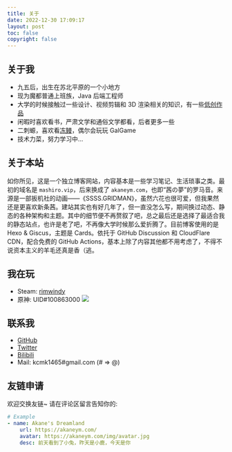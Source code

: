 ```yaml
---
title: 关于
date: 2022-12-30 17:09:17
layout: post
toc: false
copyright: false
---
```

## 关于我
* 九五后，出生在苏北平原的一个小地方
* 现为魔都普通上班族，Java 后端工程师
* 大学的时候接触过一些设计、视频剪辑和 3D 渲染相关的知识，有一些[低创作品](https://space.bilibili.com/206940703/channel/seriesdetail?sid=1525194)
* 闲暇时喜欢看书，严肃文学和通俗文学都看，后者更多一些
* 二刺螈，喜欢看[冻鳗](https://space.bilibili.com/206940703/bangumi)，偶尔会玩玩 GalGame
* 技术力菜，努力学习中...

## 关于本站
如你所见，这是一个独立博客网站，内容基本是一些学习笔记、生活琐事之类。最初的域名是 `mashiro.vip`，后来换成了 `akaneym.com`，也即“茜の夢”的罗马音。来源是一部扳机社的动画——《SSSS.GRIDMAN》，虽然六花也很可爱，但我果然还是更喜欢新条茜。建站其实也有好几年了，但一直没怎么写，期间换过动态、静态的各种架构和主题。其中的细节便不再赘叙了吧，总之最后还是选择了最适合我的静态站点，也许是老了吧，不再像大学时候那么爱折腾了。目前博客使用的是 Hexo & Giscus，主题是 Cards。依托于 GitHub Discussion 和 CloudFlare CDN，配合免费的 GitHub Actions，基本上除了内容其他都不用考虑了，不得不说资本主义的羊毛还真是香（逃。

## 我在玩
* Steam: [rimwindy](https://steamcommunity.com/profiles/76561198810845598)
* 原神: UID#100863000
![](https://genshin-card.akaneym.com/detail/19/76098423.png)

## 联系我
* [GitHub](https://github.com/rimwindy)
* [Twitter](https://twitter.com/rimwindy)
* [Bilibili](https://space.bilibili.com/206940703)
* Mail: kcmk1465#gmail.com (# => @)

## 友链申请
欢迎交换友链~
请在评论区留言告知你的:
```yml
# Example
- name: Akane's Dreamland
    url: https://akaneym.com/
    avatar: https://akaneym.com/img/avatar.jpg
    desc: 前天看到了小兔，昨天是小鹿，今天是你
```
